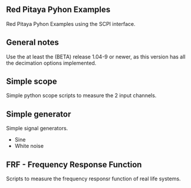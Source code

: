 ## Red Pitaya Pyhon Examples
Red Pitaya Pyhon Examples using the SCPI interface. 

## General notes
Use the at least the (BETA) release 1.04-9 or newer, as this version has all the decimation options implemented.

## Simple scope
Simple python scope scripts to measure the 2 input channels.

## Simple generator
Simple signal generators. 
* Sine
* White noise

## FRF - Frequency Response Function
Scripts to measure the frequency responsr function of real life systems.
